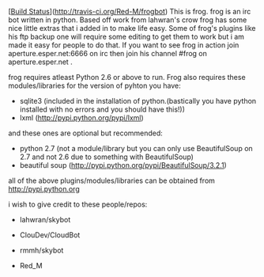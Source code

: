 [[Build Status](https://secure.travis-ci.org/Red-M/frogbot.png)](http://travis-ci.org/Red-M/frogbot)
This is frog. frog is an irc bot written in python.
Based off work from lahwran's crow frog has some nice little extras that i added in to make life easy.
Some of frog's plugins like his ftp backup one will require some editing to get them to work
but i am made it easy for people to do that.
If you want to see frog in action join aperture.esper.net:6666 on irc then join his channel #frog on aperture.esper.net .

frog requires atleast Python 2.6 or above to run.
Frog also requires these modules/libraries for the version of pyhton you have:
- sqlite3  (included in the installation of python.(bastically you have python installed with no errors and you should have this!))
- lxml  (http://pypi.python.org/pypi/lxml)

and these ones are optional but recommended:
- python 2.7 (not a module/library but you can only use BeautifulSoup on 2.7 and not 2.6 due to something with BeautifulSoup)
- beautiful soup  (http://pypi.python.org/pypi/BeautifulSoup/3.2.1)

all of the above plugins/modules/libraries can be obtained from http://pypi.python.org

i wish to give credit to these people/repos:
- lahwran/skybot
- ClouDev/CloudBot
- rmmh/skybot


- Red_M

